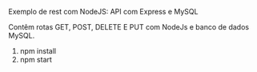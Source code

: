 Exemplo de rest com NodeJS: API com Express e MySQL

Contêm rotas GET, POST, DELETE E PUT com NodeJs e banco de dados MySQL.

1. npm install
2. npm start
